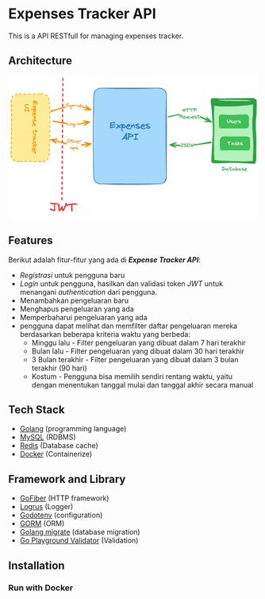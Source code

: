 # Expenses Tracker API
This is a API RESTfull for managing expenses tracker.

## Architecture
![archistecture expense tracker](./docs/architecture-expense-tracker-api.png)


## Features
Berikut adalah fitur-fitur yang ada di **_Expense Tracker API_**:
- _Registrasi_ untuk pengguna  baru
- _Login_ untuk pengguna, hasilkan dan validasi token _JWT_ untuk menangani _authentication_ dari pengguna.
- Menambahkan pengeluaran baru
- Menghapus pengeluaran yang ada
- Memperbaharui pengeluaran yang ada
- pengguna dapat melihat dan memfilter daftar pengeluaran mereka berdasarkan beberapa kriteria waktu yang berbeda:  
  - Minggu lalu - Filter pengeluaran yang dibuat dalam 7 hari terakhir
  - Bulan lalu - Filter pengeluaran yang dibuat dalam 30 hari terakhir
  - 3 Bulan terakhir - Filter pengeluaran yang dibuat dalam 3 bulan terakhir (90 hari)
  - Kostum - Pengguna bisa memilih sendiri rentang waktu, yaitu dengan menentukan tanggal mulai dan tanggal akhir secara manual

## Tech Stack
- [Golang](https://go.dev/) (programming language)
- [MySQL](https://www.mysql.com/downloads/) (RDBMS)
- [Redis](https://redis.io/docs/latest/) (Database cache)
- [Docker](https://www.docker.com/) (Containerize)

## Framework and Library
- [GoFiber](https://gofiber.io/) (HTTP framework)
- [Logrus](https://github.com/sirupsen/logrus) (Logger)
- [Godotenv](https://github.com/joho/godotenv) (configuration)
- [GORM](https://gorm.io/docs/index.html) (ORM)
- [Golang migrate]() (database migration)
- [Go Playground Validator](https://github.com/go-playground/validator) (Validation)


## Installation
### Run with Docker